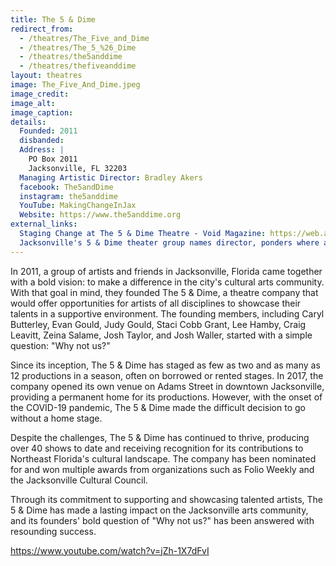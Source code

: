 ```yaml
---
title: The 5 & Dime
redirect_from: 
  - /theatres/The_Five_and_Dime
  - /theatres/The_5_%26_Dime
  - /theatres/the5anddime
  - /theatres/thefiveanddime
layout: theatres
image: The_Five_And_Dime.jpeg
image_credit:
image_alt:
image_caption:
details:
  Founded: 2011
  disbanded:
  Address: |
    PO Box 2011
    Jacksonville, FL 32203
  Managing Artistic Director: Bradley Akers
  facebook: The5andDime
  instagram: the5anddime
  YouTube: MakingChangeInJax
  Website: https://www.the5anddime.org
external_links:
  Staging Change at The 5 & Dime Theatre - Void Magazine: https://web.archive.org/web/20201024211109/https://voidlive.com/staging-change-5-dime-theatre/
  Jacksonville's 5 & Dime theater group names director, ponders where and when next shows will be: https://www.jacksonville.com/story/entertainment/theater/2021/02/02/jacksonvilles-5-dime-theater-group-names-director-ponders-shows/4337544001/
---
```


In 2011, a group of artists and friends in Jacksonville, Florida came together with a bold vision: to make a difference in the city's cultural arts community. With that goal in mind, they founded The 5 & Dime, a theatre company that would offer opportunities for artists of all disciplines to showcase their talents in a supportive environment. The founding members, including Caryl Butterley, Evan Gould, Judy Gould, Staci Cobb Grant, Lee Hamby, Craig Leavitt, Zeina Salame, Josh Taylor, and Josh Waller, started with a simple question: "Why not us?"

Since its inception, The 5 & Dime has staged as few as two and as many as 12 productions in a season, often on borrowed or rented stages. In 2017, the company opened its own venue on Adams Street in downtown Jacksonville, providing a permanent home for its productions. However, with the onset of the COVID-19 pandemic, The 5 & Dime made the difficult decision to go without a home stage.

Despite the challenges, The 5 & Dime has continued to thrive, producing over 40 shows to date and receiving recognition for its contributions to Northeast Florida's cultural landscape. The company has been nominated for and won multiple awards from organizations such as Folio Weekly and the Jacksonville Cultural Council.

Through its commitment to supporting and showcasing talented artists, The 5 & Dime has made a lasting impact on the Jacksonville arts community, and its founders' bold question of "Why not us?" has been answered with resounding success.

https://www.youtube.com/watch?v=jZh-1X7dFvI

<!-- https://www.abouttheartists.com/production_companies/13527-the-5-and-dime-theatre-co-jacksonville-fl -->
